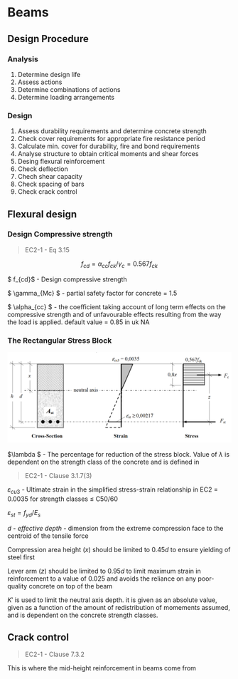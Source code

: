# Beams

## Design Procedure
### Analysis
1. Determine design life
2. Assess actions
3. Determine combinations of actions
4. Determine loading arrangements
### Design
1. Assess durability requirements and determine concrete strength
2. Check cover requirements for appropriate fire resistance period
3. Calculate min. cover for durability, fire and bond requirements
4. Analyse structure to obtain critical moments and shear forces
5. Desing flexural reinforcement
6. Check deflection
7. Chech shear capacity
8. Check spacing of bars
9. Check crack control

## Flexural design

### Design Compressive strength
> EC2-1 - Eq 3.15

$$ f_{cd} = \alpha_{cc}f_{ck}/\gamma_{c} = 0.567f_{ck} $$

$ f_{cd}$ - Design compressive strength

$ \gamma_{Mc} $ - partial safety factor for concrete = 1.5

$ \alpha_{cc} $ - the coefficient taking account of long term effects on the compressive strength and of unfavourable effects resulting from the way the load is applied. default value = 0.85 in uk NA

### The Rectangular Stress Block

![image](Images/Notes/StressBlock.png)

$\lambda $ - The percentage for reduction of the stress block. Value of $\lambda$ is dependent on the strength class of the concrete and is defined in
> EC2-1 - Clause 3.1.7(3)

$\varepsilon_{cu3}$ - Ultimate strain in the simplified stress-strain relationship in EC2 = 0.0035 for strength classes $\le$ C50/60

$\varepsilon_{st} = f_{yd}/E_s$

$d$ - *effective depth* - dimension from the extreme compression face to the centroid of the tensile force

Compression area height ($x$) should be limited to $0.45d$ to ensure yielding of steel first

Lever arm ($z$) should be limited to $0.95d$ to limit maximum strain in reinforcement to a value of 0.025 and avoids the reliance on any poor-quality concrete on top of the beam

$K'$ is used to limit the neutral axis depth. it is given as an absolute value, given as a function of the amount of redistribution of momements assumed, and is dependent on the concrete strength classes.

## Crack control
> EC2-1 - Clause 7.3.2

This is where the mid-height reinforcement in beams come from